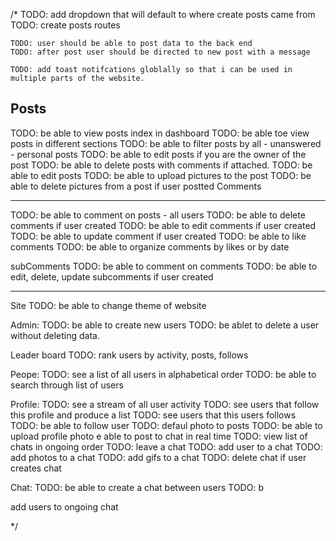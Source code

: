 /\* TODO: add dropdown that will default to where create posts came from
TODO: create posts routes

    TODO: user should be able to post data to the back end
    TODO: after post user should be directed to new post with a message

    TODO: add toast notifcations globlally so that i can be used in multiple parts of the website.

## Posts

TODO: be able to view posts index in dashboard
TODO: be able toe view posts in different sections
TODO: be able to filter posts by all - unanswered - personal posts
TODO: be able to edit posts if you are the owner of the post
TODO: be able to delete posts with comments if attached.
TODO: be able to edit posts
TODO: be able to upload pictures to the post
TODO: be able to delete pictures from a post if user postted
Comments

---

TODO: be able to comment on posts - all users
TODO: be able to delete comments if user created
TODO: be able to edit comments if user created
TODO: be able to update comment if user created
TODO: be able to like comments
TODO: be able to organize comments by likes or by date

subComments
TODO: be able to comment on comments
TODO: be able to edit, delete, update subcomments if user created

---

Site
TODO: be able to change theme of website

Admin:
TODO: be able to create new users
TODO: be ablet to delete a user without deleting data.

Leader board
TODO: rank users by activity, posts, follows

Peope:
TODO: see a list of all users in alphabetical order
TODO: be able to search through list of users

Profile:
TODO: see a stream of all user activity
TODO: see users that follow this profile and produce a list
TODO: see users that this users follows
TODO: be able to follow user
TODO: defaul photo to posts
TODO: be able to upload profile photo
e able to post to chat in real time
TODO: view list of chats in ongoing order
TODO: leave a chat
TODO: add user to a chat
TODO: add photos to a chat
TODO: add gifs to a chat
TODO: delete chat if user creates chat

Chat:
TODO: be able to create a chat between users
TODO: b

add users to ongoing chat

\*/
